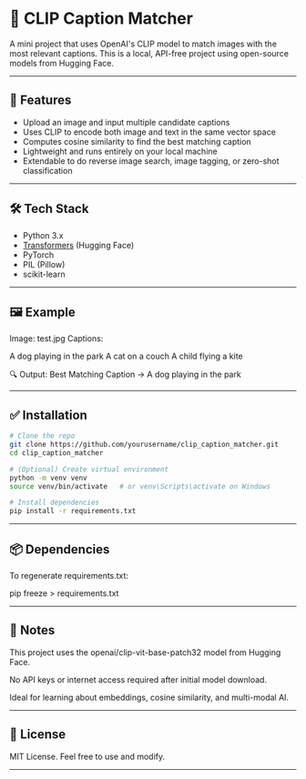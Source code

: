 # 🎯 CLIP Caption Matcher

A mini project that uses OpenAI's CLIP model to match images with the most relevant captions. This is a local, API-free project using open-source models from Hugging Face.

---

## 🚀 Features

- Upload an image and input multiple candidate captions
- Uses CLIP to encode both image and text in the same vector space
- Computes cosine similarity to find the best matching caption
- Lightweight and runs entirely on your local machine
- Extendable to do reverse image search, image tagging, or zero-shot classification

---

## 🛠️ Tech Stack

- Python 3.x
- [Transformers](https://huggingface.co/docs/transformers/index) (Hugging Face)
- PyTorch
- PIL (Pillow)
- scikit-learn

---

## 🖼️ Example

Image: test.jpg
Captions:

A dog playing in the park
A cat on a couch
A child flying a kite

🔍 Output:
Best Matching Caption → A dog playing in the park

---

## ✅ Installation

```bash
# Clone the repo
git clone https://github.com/yourusername/clip_caption_matcher.git
cd clip_caption_matcher

# (Optional) Create virtual environment
python -m venv venv
source venv/bin/activate   # or venv\Scripts\activate on Windows

# Install dependencies
pip install -r requirements.txt
```
---

## 📦 Dependencies
To regenerate requirements.txt:

pip freeze > requirements.txt

---

## 📌 Notes
This project uses the openai/clip-vit-base-patch32 model from Hugging Face.

No API keys or internet access required after initial model download.

Ideal for learning about embeddings, cosine similarity, and multi-modal AI.

---

## 📄 License
MIT License. Feel free to use and modify.

---